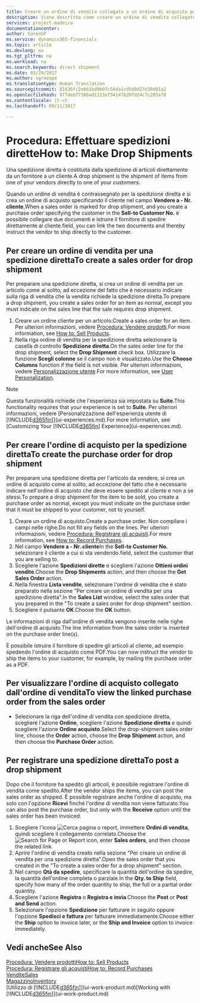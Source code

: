 ```yaml
---
title: Creare un ordine di vendita collegato a un ordine di acquisto per una spedizione diretta | Documenti Microsoft
description: Viene descritto come creare un ordine di vendita collegato a un ordine di acquisto per consentire la spedizione diretta dal fornitore al cliente.
services: project-madeira
documentationcenter: 
author: SorenGP
ms.service: dynamics365-financials
ms.topic: article
ms.devlang: na
ms.tgt_pltfrm: na
ms.workload: na
ms.search.keywords: direct shipment
ms.date: 03/29/2017
ms.author: sgroespe
ms.translationtype: Human Translation
ms.sourcegitcommit: 81636fc2e661bd9b07c54da1cd5d0d27e30d01a2
ms.openlocfilehash: 977debf7386ad1113ef54147b20fd24c7c285a78
ms.contentlocale: it-ch
ms.lasthandoff: 09/11/2017

---
```

# <a name="how-to-make-drop-shipments"></a><span data-ttu-id="d836e-103">Procedura: Effettuare spedizioni dirette</span><span class="sxs-lookup"><span data-stu-id="d836e-103">How to: Make Drop Shipments</span></span>
<span data-ttu-id="d836e-104">Una spedizione diretta è costituita dalla spedizione di articoli direttamente da un fornitore a un cliente.</span><span class="sxs-lookup"><span data-stu-id="d836e-104">A drop shipment is the shipment of items from one of your vendors directly to one of your customers.</span></span>

<span data-ttu-id="d836e-105">Quando un ordine di vendita è contrassegnato per la spedizione diretta e si crea un ordine di acquisto specificando il cliente nel campo **Vendere a - Nr. cliente**,</span><span class="sxs-lookup"><span data-stu-id="d836e-105">When a sales order is marked for drop shipment, and you create a purchase order specifying the customer in the **Sell-to Customer No.**</span></span> <span data-ttu-id="d836e-106">è possibile collegare due documenti e istruire il fornitore di spedire direttamente al cliente.</span><span class="sxs-lookup"><span data-stu-id="d836e-106">field, you can link the two documents and thereby instruct the vendor to ship directly to the customer.</span></span>

## <a name="to-create-a-sales-order-for-drop-shipment"></a><span data-ttu-id="d836e-107">Per creare un ordine di vendita per una spedizione diretta</span><span class="sxs-lookup"><span data-stu-id="d836e-107">To create a sales order for drop shipment</span></span>
<span data-ttu-id="d836e-108">Per preparare una spedizione diretta, si crea un ordine di vendita per un articolo come al solito, ad eccezione del fatto che è necessario indicare sulla riga di vendita che la vendita richiede la spedizione diretta.</span><span class="sxs-lookup"><span data-stu-id="d836e-108">To prepare a drop shipment, you create a sales order for an item as normal, except you must indicate on the sales line that the sale requires drop shipment.</span></span>

1. <span data-ttu-id="d836e-109">Creare un ordine cliente per un articolo.</span><span class="sxs-lookup"><span data-stu-id="d836e-109">Create a sales order for an item.</span></span> <span data-ttu-id="d836e-110">Per ulteriori informazioni, vedere [Procedura: Vendere prodotti](sales-how-sell-products.md).</span><span class="sxs-lookup"><span data-stu-id="d836e-110">For more information, see [How to: Sell Products](sales-how-sell-products.md).</span></span>
2. <span data-ttu-id="d836e-111">Nella riga ordine di vendita per la spedizione diretta selezionare la casella di controllo **Spedizione diretta**.</span><span class="sxs-lookup"><span data-stu-id="d836e-111">On the sales order line for the drop shipment, select the **Drop Shipment** check box.</span></span> <span data-ttu-id="d836e-112">Utilizzare la funzione **Scegli colonne** se il campo non è visualizzato.</span><span class="sxs-lookup"><span data-stu-id="d836e-112">Use the **Choose Columns** function if the field is not visible.</span></span> <span data-ttu-id="d836e-113">Per ulteriori informazioni, vedere [Personalizzazione utente](ui-user-personalization.md).</span><span class="sxs-lookup"><span data-stu-id="d836e-113">For more information, see [User Personalization](ui-user-personalization.md).</span></span>

> [!NOTE]  
>   <span data-ttu-id="d836e-114">Questa funzionalità richiede che l'esperienza sia impostata su **Suite**.</span><span class="sxs-lookup"><span data-stu-id="d836e-114">This functionality requires that your experience is set to **Suite**.</span></span> <span data-ttu-id="d836e-115">Per ulteriori informazioni, vedere [Personalizzazione dell'esperienza utente di [!INCLUDE[d365fin](includes/d365fin_md.md)]](ui-experiences.md).</span><span class="sxs-lookup"><span data-stu-id="d836e-115">For more information, see [Customizing Your [!INCLUDE[d365fin](includes/d365fin_md.md)] Experience](ui-experiences.md).</span></span>

## <a name="to-create-the-purchase-order-for-drop-shipment"></a><span data-ttu-id="d836e-116">Per creare l'ordine di acquisto per la spedizione diretta</span><span class="sxs-lookup"><span data-stu-id="d836e-116">To create the purchase order for drop shipment</span></span>
<span data-ttu-id="d836e-117">Per preparare una spedizione diretta per l'articolo da vendere, si crea un ordine di acquisto come al solito, ad eccezione del fatto che è necessario indicare nell'ordine di acquisto che deve essere spedito al cliente e non a se stessi.</span><span class="sxs-lookup"><span data-stu-id="d836e-117">To prepare a drop shipment for the item to be sold, you create a purchase order as normal, except you must indicate on the purchase order that it must be shipped to your customer, not to yourself.</span></span>

1. <span data-ttu-id="d836e-118">Creare un ordine di acquisto.</span><span class="sxs-lookup"><span data-stu-id="d836e-118">Create a purchase order.</span></span> <span data-ttu-id="d836e-119">Non compilare i campi nelle righe.</span><span class="sxs-lookup"><span data-stu-id="d836e-119">Do not fill any fields on the lines.</span></span> <span data-ttu-id="d836e-120">Per ulteriori informazioni, vedere [Procedura: Registrare gli acquisti](purchasing-how-record-purchases.md).</span><span class="sxs-lookup"><span data-stu-id="d836e-120">For more information, see [How to: Record Purchases](purchasing-how-record-purchases.md).</span></span>
2. <span data-ttu-id="d836e-121">Nel campo **Vendere a - Nr. cliente**</span><span class="sxs-lookup"><span data-stu-id="d836e-121">In the **Sell-to Customer No.**</span></span> <span data-ttu-id="d836e-122">selezionare il cliente a cui si sta vendendo.</span><span class="sxs-lookup"><span data-stu-id="d836e-122">field, select the customer that you are selling to.</span></span>
3. <span data-ttu-id="d836e-123">Scegliere l'azione **Spedizioni dirette** e scegliere l'azione **Ottieni ordini vendite**.</span><span class="sxs-lookup"><span data-stu-id="d836e-123">Choose the **Drop Shipments** action, and then choose the **Get Sales Order** action.</span></span>
4. <span data-ttu-id="d836e-124">Nella finestra **Lista vendite**, selezionare l'ordine di vendita che è stato preparato nella sezione "Per creare un ordine di vendita per una spedizione diretta".</span><span class="sxs-lookup"><span data-stu-id="d836e-124">In the **Sales List** window, select the sales order that you prepared in the "To create a sales order for drop shipment" section.</span></span>
5. <span data-ttu-id="d836e-125">Scegliere il pulsante **OK**.</span><span class="sxs-lookup"><span data-stu-id="d836e-125">Choose the **OK** button.</span></span>

<span data-ttu-id="d836e-126">Le informazioni di riga dall'ordine di vendita vengono inserite nelle righe dell'ordine di acquisto.</span><span class="sxs-lookup"><span data-stu-id="d836e-126">The line information from the sales order is inserted on the purchase order line(s).</span></span>

<span data-ttu-id="d836e-127">È possibile istruire il fornitore di spedire gli articoli al cliente, ad esempio spedendo l'ordine di acquisto come PDF.</span><span class="sxs-lookup"><span data-stu-id="d836e-127">You can now instruct the vendor to ship the items to your customer, for example, by mailing the purchase order as a PDF.</span></span>     

## <a name="to-view-the-linked-purchase-order-from-the-sales-order"></a><span data-ttu-id="d836e-128">Per visualizzare l'ordine di acquisto collegato dall'ordine di vendita</span><span class="sxs-lookup"><span data-stu-id="d836e-128">To view the linked purchase order from the sales order</span></span>
* <span data-ttu-id="d836e-129">Selezionare la riga dell'ordine di vendita con spedizione diretta, scegliere l'azione **Ordine**, scegliere l'azione **Spedizione diretta** e quindi scegliere l'azione **Ordine acquisto**.</span><span class="sxs-lookup"><span data-stu-id="d836e-129">Select the drop-shipment sales order line, choose the **Order** action, choose the **Drop Shipment** action, and then choose the **Purchase Order** action.</span></span>

## <a name="to-post-a-drop-shipment"></a><span data-ttu-id="d836e-130">Per registrare una spedizione diretta</span><span class="sxs-lookup"><span data-stu-id="d836e-130">To post a drop shipment</span></span>
<span data-ttu-id="d836e-131">Dopo che il fornitore ha spedito gli articoli, è possibile registrare l'ordine di vendita come spedito.</span><span class="sxs-lookup"><span data-stu-id="d836e-131">After the vendor ships the items, you can post the sales order as shipped.</span></span> <span data-ttu-id="d836e-132">È possibile registrare anche l'ordine di acquisto, ma solo con l'opzione **Ricevi** finché l'ordine di vendita non viene fatturato.</span><span class="sxs-lookup"><span data-stu-id="d836e-132">You can also post the purchase order, but only with the **Receive** option until the sales order has been invoiced.</span></span>

1. <span data-ttu-id="d836e-133">Scegliere l'icona ![Cerca pagina o report](media/ui-search/search_small.png "icona Cerca pagina o report"), immettere **Ordini di vendita**, quindi scegliere il collegamento correlato.</span><span class="sxs-lookup"><span data-stu-id="d836e-133">Choose the ![Search for Page or Report](media/ui-search/search_small.png "Search for Page or Report icon") icon, enter **Sales orders**, and then choose the related link.</span></span>
2. <span data-ttu-id="d836e-134">Aprire l'ordine di vendita creato nella sezione "Per creare un ordine di vendita per una spedizione diretta".</span><span class="sxs-lookup"><span data-stu-id="d836e-134">Open the sales order that you created in the "To create a sales order for a drop shipment" section.</span></span>
3. <span data-ttu-id="d836e-135">Nel campo **Qtà da spedire**, specificare la quantità dell'ordine da spedire, la quantità dell'ordine completa o parziale.</span><span class="sxs-lookup"><span data-stu-id="d836e-135">In the **Qty. to Ship** field, specify how many of the order quantity to ship, the full or a partial order quantity.</span></span>
4. <span data-ttu-id="d836e-136">Scegliere l'azione **Registra** o **Registra e invia**.</span><span class="sxs-lookup"><span data-stu-id="d836e-136">Choose the **Post** or **Post and Send** action.</span></span>
5. <span data-ttu-id="d836e-137">Selezionare l'opzione **Spedizione** per fatturare in seguito oppure l'opzione **Spedisci e fattura** per fatturare immediatamente.</span><span class="sxs-lookup"><span data-stu-id="d836e-137">Choose either the **Ship** option to invoice later, or the **Ship and Invoice** option to invoice immediately.</span></span>

## <a name="see-also"></a><span data-ttu-id="d836e-138">Vedi anche</span><span class="sxs-lookup"><span data-stu-id="d836e-138">See Also</span></span>
[<span data-ttu-id="d836e-139">Procedura: Vendere prodotti</span><span class="sxs-lookup"><span data-stu-id="d836e-139">How to: Sell Products</span></span>](sales-how-sell-products.md)  
[<span data-ttu-id="d836e-140">Procedura: Registrare gli acquisti</span><span class="sxs-lookup"><span data-stu-id="d836e-140">How to: Record Purchases</span></span>](purchasing-how-record-purchases.md)  
[<span data-ttu-id="d836e-141">Vendite</span><span class="sxs-lookup"><span data-stu-id="d836e-141">Sales</span></span>](sales-manage-sales.md)  
[<span data-ttu-id="d836e-142">Magazzino</span><span class="sxs-lookup"><span data-stu-id="d836e-142">Inventory</span></span>](inventory-manage-inventory.md)  
<span data-ttu-id="d836e-143">[Utilizzo di [!INCLUDE[d365fin](includes/d365fin_md.md)]](ui-work-product.md)</span><span class="sxs-lookup"><span data-stu-id="d836e-143">[Working with [!INCLUDE[d365fin](includes/d365fin_md.md)]](ui-work-product.md)</span></span>

